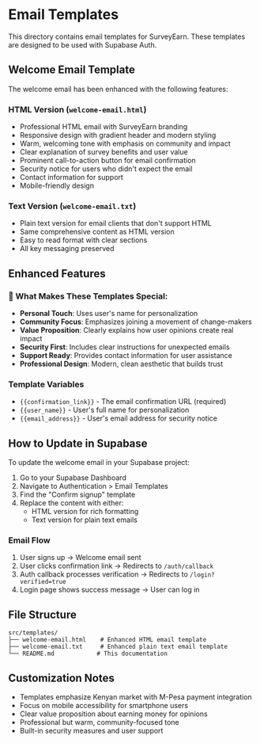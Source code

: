 # Email Templates

This directory contains email templates for SurveyEarn. These templates are designed to be used with Supabase Auth.

## Welcome Email Template

The welcome email has been enhanced with the following features:

### HTML Version (`welcome-email.html`)
- Professional HTML email with SurveyEarn branding
- Responsive design with gradient header and modern styling
- Warm, welcoming tone with emphasis on community and impact
- Clear explanation of survey benefits and user value
- Prominent call-to-action button for email confirmation
- Security notice for users who didn't expect the email
- Contact information for support
- Mobile-friendly design

### Text Version (`welcome-email.txt`)
- Plain text version for email clients that don't support HTML
- Same comprehensive content as HTML version
- Easy to read format with clear sections
- All key messaging preserved

## Enhanced Features

### 🎯 What Makes These Templates Special:
- **Personal Touch**: Uses user's name for personalization
- **Community Focus**: Emphasizes joining a movement of change-makers
- **Value Proposition**: Clearly explains how user opinions create real impact
- **Security First**: Includes clear instructions for unexpected emails
- **Support Ready**: Provides contact information for user assistance
- **Professional Design**: Modern, clean aesthetic that builds trust

### Template Variables
- `{{confirmation_link}}` - The email confirmation URL (required)
- `{{user_name}}` - User's full name for personalization
- `{{email_address}}` - User's email address for security notice

## How to Update in Supabase

To update the welcome email in your Supabase project:

1. Go to your Supabase Dashboard
2. Navigate to Authentication > Email Templates
3. Find the "Confirm signup" template
4. Replace the content with either:
   - HTML version for rich formatting
   - Text version for plain text emails

### Email Flow
1. User signs up → Welcome email sent
2. User clicks confirmation link → Redirects to `/auth/callback`
3. Auth callback processes verification → Redirects to `/login?verified=true`
4. Login page shows success message → User can log in

## File Structure
```
src/templates/
├── welcome-email.html    # Enhanced HTML email template
├── welcome-email.txt     # Enhanced plain text email template
└── README.md            # This documentation
```

## Customization Notes
- Templates emphasize Kenyan market with M-Pesa payment integration
- Focus on mobile accessibility for smartphone users
- Clear value proposition about earning money for opinions
- Professional but warm, community-focused tone
- Built-in security measures and user support
